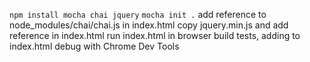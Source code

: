 `npm install mocha chai jquery`
`mocha init .`
add reference to node_modules/chai/chai.js in index.html
copy jquery.min.js and add reference in index.html
run index.html in browser
build tests, adding to index.html
debug with Chrome Dev Tools

